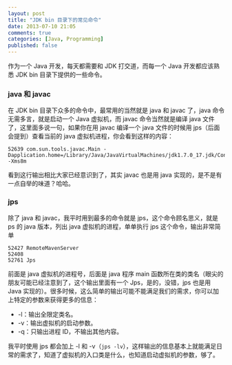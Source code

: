 ```yaml
---
layout: post
title: "JDK bin 目录下的常见命令"
date: 2013-07-10 21:05
comments: true
categories: [Java, Programming]
published: false
---
```


作为一个 Java 开发，每天都需要和 JDK 打交道，而每一个 Java 开发都应该熟悉 JDK bin 目录下提供的一些命令。

### java 和 javac

在 JDK bin 目录下众多的命令中，最常用的当然就是 java 和 javac 了，java 命令无需多言，就是启动一个 Java 虚拟机，而 javac 命令当然就是编译 java 文件了，这里面多说一句，如果你在用 javac 编译一个 java 文件的时候用 jps（后面会提到）查看当前的 java 虚拟机进程，你会看到这样的内容：

```
52639 com.sun.tools.javac.Main -Dapplication.home=/Library/Java/JavaVirtualMachines/jdk1.7.0_17.jdk/Contents/Home -Xms8m
```

看到这行输出相比大家已经意识到了，其实 javac 也是用 java 实现的，是不是有一点自举的味道？哈哈。

### jps

除了 java 和 javac，我平时用到最多的命令就是 jps，这个命令顾名思义，就是 ps 的 java 版本，列出 java 虚拟机的进程，单单执行 jps 这个命令，输出非常简单

```
52427 RemoteMavenServer
52408
52761 Jps
```

前面是 java 虚拟机的进程号，后面是 java 程序 main 函数所在类的类名（眼尖的朋友可能已经注意到了，这个输出里面有一个 Jps，是的，没错，jps 也是用 Java 实现的）。很多时候，这么简单的输出可能不能满足我们的需求，你可以加上特定的参数来获得更多的信息：

* -l：输出全限定类名。
* -v：输出虚拟机的启动参数。
* -q：只输出进程 ID，不输出其他内容。

我平时使用 jps 都会加上 -l 和 -v（`jps -lv`），这样输出的信息基本上就能满足日常的需求了，知道了虚拟机的入口类是什么，也知道启动虚拟机的参数，够了。